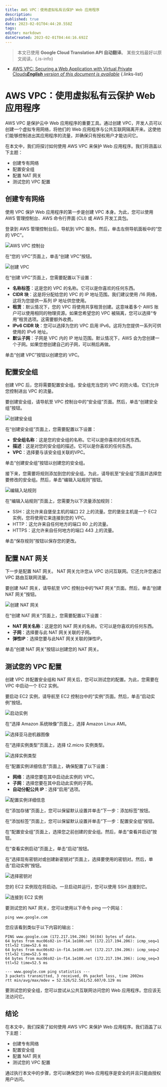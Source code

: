 ```yaml
---
title: AWS VPC：使用虚拟私有云保护 Web 应用程序
description: 
published: true
date: 2023-02-01T04:44:20.558Z
tags: 
editor: markdown
dateCreated: 2023-02-01T04:44:16.692Z
---
```


> 本文已使用 **Google Cloud Translation API 自动翻译**。
某些文档最好以原文阅读。{.is-info}

- [AWS VPC: Securing a Web Application with Virtual Private Clouds***English** version of this document is available*](/en/Knowledge-base/Cloud/aws-vpc-securing-a-web-application-with-virtual-private-clouds)
{.links-list}



# AWS VPC：使用虚拟私有云保护 Web 应用程序

AWS VPC 是保护云中 Web 应用程序的重要工具。通过创建 VPC，开发人员可以创建一个虚拟专用网络，将他们的 Web 应用程序与公共互联网隔离开来。这使他们能够控制进出其应用程序的流量，并确保只有授权用户才能访问它。

在本文中，我们将探讨如何使用 AWS VPC 来保护 Web 应用程序。我们将涵盖以下主题：

- 创建专有网络
- 配置安全组
- 配置 NAT 网关
- 测试您的 VPC 配置

## 创建专有网络

使用 VPC 保护 Web 应用程序的第一步是创建 VPC 本身。为此，您可以使用 AWS 管理控制台、AWS 命令行界面 (CLI) 或 AWS 开发工具包。

登录到 AWS 管理控制台后，导航到 VPC 服务。然后，单击左侧导航面板中的“您的 VPC”。

![AWS VPC 控制台](https://i.imgur.com/p0lw9oG.png)

在“您的 VPC”页面上，单击“创建 VPC”按钮。

![创建 VPC](https://i.imgur.com/7Dm7Ncu.png)

在“创建 VPC”页面上，您需要配置以下设置：

- **名称标签**：这是您的 VPC 的名称。它可以是你喜欢的任何东西。
- **CIDR 块**：这是将分配给您的 VPC 的 IP 地址范围。我们建议使用 /16 网络，这将为您提供一系列 IP 地址供您使用。
- **租赁**：默认情况下，您的 VPC 将使用共享租赁创建。这意味着多个 AWS 账户可以使用相同的物理资源。如果您希望您的 VPC 被隔离，您可以选择“专用”租赁选项。这需要额外收费。
- **IPv6 CIDR 块**：您可以选择为您的 VPC 启用 IPv6。这将为您提供一系列可供使用的 IPv6 地址。
- **默认子网**：子网是 VPC 内的 IP 地址范围。默认情况下，AWS 会为您创建一个子网。如果您想创建自己的子网，可以稍后再做。

单击“创建 VPC”按钮以创建您的 VPC。

## 配置安全组

创建 VPC 后，您将需要配置安全组。安全组充当您的 VPC 的防火墙。它们允许您控制进出 VPC 的流量。

要创建安全组，请导航至 VPC 控制台中的“安全组”页面。然后，单击“创建安全组”按钮。

![创建安全组](https://i.imgur.com/vALDK5Y.png)

在“创建安全组”页面上，您需要配置以下设置：

- **安全组名称**：这是您的安全组的名称。它可以是你喜欢的任何东西。
- **描述**：这是对您的安全组的描述。它可以是你喜欢的任何东西。
- **VPC**：选择要与该安全组关联的VPC。

单击“创建安全组”按钮以创建您的安全组。

接下来，您需要将规则添加到您的安全组。为此，请导航至“安全组”页面并选择您要修改的安全组。然后，单击“编辑入站规则”按钮。

![编辑入站规则](https://i.imgur.com/rc9pWxv.png)

在“编辑入站规则”页面上，您需要为以下流量添加规则：

- SSH：这允许来自堡垒主机的端口 22 上的流量。您的堡垒主机是一个 EC2 实例，您将使用它来连接到您的 VPC。
- HTTP：这允许来自任何地方的端口 80 上的流量。
- HTTPS：这允许来自任何地方的端口 443 上的流量。

单击“保存规则”按钮以保存您的更改。

## 配置 NAT 网关

下一步是配置 NAT 网关。 NAT 网关允许您从 VPC 访问互联网。它还允许您通过 VPC 路由互联网流量。

要创建 NAT 网关，请导航至 VPC 控制台中的“NAT 网关”页面。然后，单击“创建 NAT 网关”按钮。

![创建 NAT 网关](https://i.imgur.com/qY0Vn4I.png)

在“创建 NAT 网关”页面上，您需要配置以下设置：

- **NAT 网关名称**：这是您的 NAT 网关的名称。它可以是你喜欢的任何东西。
- **子网**：选择要与此 NAT 网关关联的子网。
- **弹性IP**：选择您要与此NAT 网关关联的弹性IP。

单击“创建 NAT 网关”按钮以创建您的 NAT 网关。

## 测试您的 VPC 配置

创建 VPC 并配置安全组和 NAT 网关后，您可以测试您的配置。为此，您需要在 VPC 中启动一个 EC2 实例。

要启动 EC2 实例，请导航至 EC2 控制台中的“实例”页面。然后，单击“启动实例”按钮。

![启动实例](https://i.imgur.com/9GYNgkO.png)

在“选择 Amazon 系统映像”页面上，选择 Amazon Linux AMI。

![选择亚马逊机器图像](https://i.imgur.com/pH7Ixha.png)

在“选择实例类型”页面上，选择 t2.micro 实例类型。

![选择实例类型](https://i.imgur.com/ukYNTyU.png)

在“配置实例详细信息”页面上，确保配置了以下设置：

- **网络**：选择您要在其中启动此实例的 VPC。
- **子网**：选择您要在其中启动此实例的子网。
- **自动分配公共 IP**：选择“启用”选项。

![配置实例详细信息](https://i.imgur.com/Y0l4U6O.png)

在“添加存储”页面上，您可以保留默认设置并单击“下一步：添加标签”按钮。

在“添加标签”页面上，您可以保留默认设置并单击“下一步：配置安全组”按钮。

在“配置安全组”页面上，选择您之前创建的安全组。然后，单击“查看并启动”按钮。

在“查看实例启动”页面上，单击“启动”按钮。

在“选择现有密钥对或创建新密钥对”页面上，选择要使用的密钥对。然后，单击“启动实例”按钮。

![选择密钥对](https://i.imgur.com/tGcWql8.png)

您的 EC2 实例现在将启动。一旦启动并运行，您可以使用 SSH 连接到它。

![连接到 EC2 实例](https://i.imgur.com/TGiuk72.png)

要测试您的 NAT 网关，您可以使用以下命令 ping 一个网站：

```
ping www.google.com
```

您应该看到类似于以下内容的输出：

```
PING www.google.com (172.217.194.206) 56(84) bytes of data.
64 bytes from muc06s02-in-f14.1e100.net (172.217.194.206): icmp_seq=1 ttl=52 time=52.6 ms
64 bytes from muc06s02-in-f14.1e100.net (172.217.194.206): icmp_seq=2 ttl=52 time=52.5 ms
64 bytes from muc06s02-in-f14.1e100.net (172.217.194.206): icmp_seq=3 ttl=52 time=52.5 ms

--- www.google.com ping statistics ---
3 packets transmitted, 3 received, 0% packet loss, time 2002ms
rtt min/avg/max/mdev = 52.526/52.561/52.607/0.129 ms
```

要测试您的安全组，您可以尝试从公共互联网访问您的 Web 应用程序。您应该无法访问它。

## 结论

在本文中，我们探索了如何使用 AWS VPC 来保护 Web 应用程序。我们涵盖了以下主题：

- 创建专有网络
- 配置安全组
- 配置 NAT 网关
- 测试您的 VPC 配置

通过执行本文中的步骤，您可以确保您的 Web 应用程序是安全的并且只能由授权用户访问。